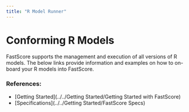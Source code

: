 ```yaml
---
title: "R Model Runner"
---
```


# Conforming R Models

FastScore supports the management and execution of all versions of R models. The below links provide information and examples on how to on-board your R models into FastScore.

### References:

- [Getting Started](../../Getting Started/Getting Started with FastScore)
- [Specifications](../../Getting Started/FastScore Specs)

